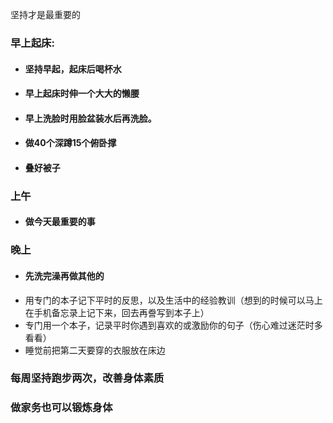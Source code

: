 坚持才是最重要的
### 早上起床:
- #### 坚持早起，起床后喝杯水
- #### 早上起床时伸一个大大的懒腰
- #### 早上洗脸时用脸盆装水后再洗脸。
- #### 做40个深蹲15个俯卧撑
- #### 叠好被子
### 上午
- #### 做今天最重要的事

### 晚上
- #### 先洗完澡再做其他的
- 用专门的本子记下平时的反思，以及生活中的经验教训（想到的时候可以马上在手机备忘录上记下来，回去再誊写到本子上）
- 专门用一个本子，记录平时你遇到喜欢的或激励你的句子（伤心难过迷茫时多看看）
- 睡觉前把第二天要穿的衣服放在床边

### 每周坚持跑步两次，改善身体素质
### 做家务也可以锻炼身体

